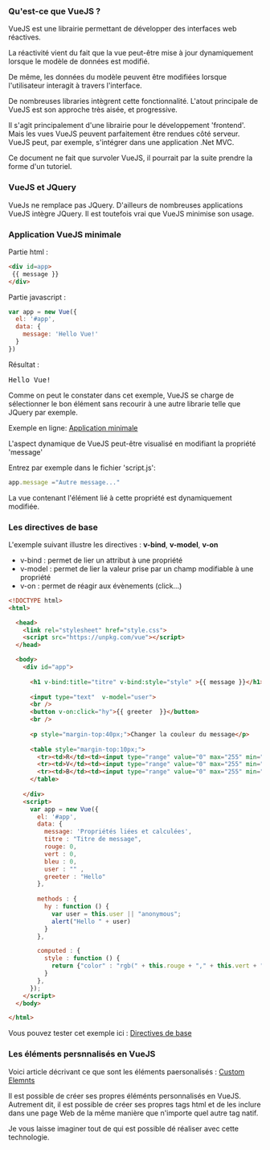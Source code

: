 ### Qu'est-ce que VueJS ?

VueJS est une librairie permettant de développer des interfaces web réactives.  

La réactivité vient du fait que la vue peut-être mise à jour dynamiquement lorsque le modèle de données est modifié.  

De même, les données du modèle peuvent être modifiées lorsque l'utilisateur interagit à travers l'interface.  

De nombreuses libraries intègrent cette fonctionnalité. L'atout principale de VueJS est son approche très aisée, et progressive.

Il s'agit principalement d'une librairie pour le développement 'frontend'. Mais les vues VueJS peuvent parfaitement être rendues côté serveur. VueJS peut, par exemple, s'intégrer dans une application .Net MVC.

Ce document ne fait que survoler VueJS, il pourrait par la suite prendre la forme d'un tutoriel.


### VueJS et JQuery

VueJs ne remplace pas JQuery. D'ailleurs de nombreuses applications VueJS intègre JQuery.  Il est toutefois vrai que VueJS minimise son usage.  


### Application VueJS minimale

Partie html :
```html
<div id=app>
 {{ message }}
</div>
```

Partie javascript :
```javascript
var app = new Vue({
  el: '#app',
  data: {
    message: 'Hello Vue!'
  }
})
```

Résultat :  
<pre>Hello Vue!</pre>

Comme on peut le constater dans cet exemple, VueJS se charge de sélectionner le bon élément sans recourir à une autre librarie telle que JQuery par exemple.

Exemple en ligne: [Application minimale](http://embed.plnkr.co/3Wai4JuBQ4DmNFRSHh8c/)  



L'aspect dynamique de VueJS peut-être visualisé en modifiant la propriété 'message' 

Entrez par exemple dans le fichier 'script.js':
```javascript
app.message ="Autre message..."
```

La vue contenant l'élément lié à cette propriété  est dynamiquement modifiée.


### Les directives de base

L'exemple suivant illustre les directives : **v-bind**, **v-model**, **v-on**

* v-bind  : permet de lier un attribut à une propriété
* v-model : permet de lier la valeur prise par un champ modifiable à une propriété
* v-on : permet de réagir aux évènements (click...)



```html
<!DOCTYPE html>
<html>

  <head>
    <link rel="stylesheet" href="style.css">
    <script src="https://unpkg.com/vue"></script>
  </head>

  <body>
    <div id="app">
      
      <h1 v-bind:title="titre" v-bind:style="style" >{{ message }}</h1>
    
      <input type="text"  v-model="user">
      <br />
      <button v-on:click="hy">{{ greeter  }}</button>
      <br />
     
      <p style="margin-top:40px;">Changer la couleur du message</p>
      
      <table style="margin-top:10px;">
        <tr><td>R</td><td><input type="range" value="0" max="255" min="0" step="1" v-model="rouge"></td></tr>
        <tr><td>V</td><td><input type="range" value="0" max="255" min="0" step="1" v-model="vert"></td></tr>
        <tr><td>B</td><td><input type="range" value="0" max="255" min="0" step="1" v-model="bleu"></td></tr>
      </table>
      
    </div>
    <script>
      var app = new Vue({
        el: '#app', 
        data: { 
          message: 'Propriétés liées et calculées',
          titre : "Titre de message",
          rouge: 0,
          vert : 0,
          bleu : 0,
          user : "" ,
          greeter : "Hello"
        },
        
        methods : {
          hy : function () {
            var user = this.user || "anonymous";
            alert("Hello " + user)
          }
        },

        computed : {
          style : function () {
            return {"color" : "rgb(" + this.rouge + "," + this.vert + ","+ this.bleu + ")"}
          }
        },
      }); 
    </script>
  </body>

</html>
```

Vous pouvez tester cet exemple ici : [Directives de base](https://plnkr.co/edit/v4DKhwGLuQoPPeMRZYfS?p=info)


### Les éléments persnnalisés en VueJS

 Voici article décrivant ce que sont les éléments paersonalisés : [Custom Elemnts](https://la-cascade.io/introduction-aux-custom-elements/)
 
 Il est possible de créer ses propres éléménts personnalisés en VueJS. Autrement dit, il est possible de créer ses propres tags html et de les inclure dans une page Web de la même manière que n'importe quel autre tag natif.
 
 Je vous laisse imaginer tout de qui est possible dé réaliser avec cette technologie.
 
 
 
 
 
 
 

